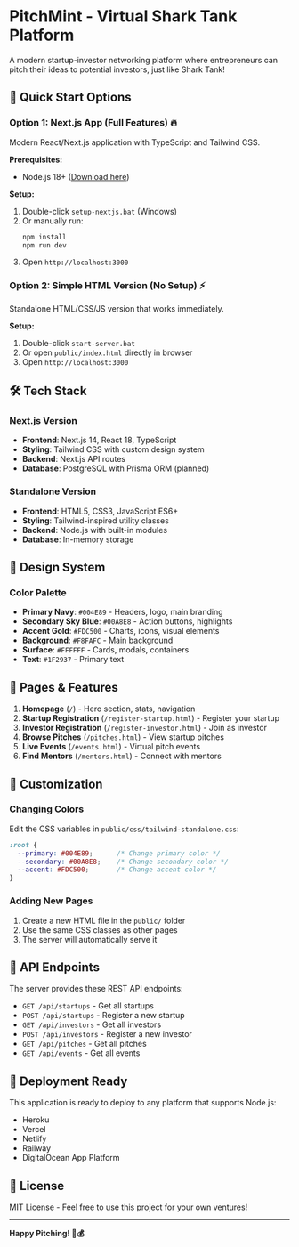 # PitchMint - Virtual Shark Tank Platform

A modern startup-investor networking platform where entrepreneurs can pitch their ideas to potential investors, just like Shark Tank!

## 🚀 Quick Start Options

### Option 1: Next.js App (Full Features) 🔥
Modern React/Next.js application with TypeScript and Tailwind CSS.

**Prerequisites:**
- Node.js 18+ ([Download here](https://nodejs.org))

**Setup:**
1. Double-click `setup-nextjs.bat` (Windows)
2. Or manually run:
   ```bash
   npm install
   npm run dev
   ```
3. Open `http://localhost:3000`

### Option 2: Simple HTML Version (No Setup) ⚡
Standalone HTML/CSS/JS version that works immediately.

**Setup:**
1. Double-click `start-server.bat`
2. Or open `public/index.html` directly in browser
3. Open `http://localhost:3000`

## 🛠️ Tech Stack

### Next.js Version
- **Frontend**: Next.js 14, React 18, TypeScript
- **Styling**: Tailwind CSS with custom design system
- **Backend**: Next.js API routes
- **Database**: PostgreSQL with Prisma ORM (planned)

### Standalone Version  
- **Frontend**: HTML5, CSS3, JavaScript ES6+
- **Styling**: Tailwind-inspired utility classes
- **Backend**: Node.js with built-in modules
- **Database**: In-memory storage

## 🎨 Design System

### Color Palette
- **Primary Navy**: `#004E89` - Headers, logo, main branding
- **Secondary Sky Blue**: `#00A8E8` - Action buttons, highlights  
- **Accent Gold**: `#FDC500` - Charts, icons, visual elements
- **Background**: `#F8FAFC` - Main background
- **Surface**: `#FFFFFF` - Cards, modals, containers
- **Text**: `#1F2937` - Primary text

## 🌟 Pages & Features

1. **Homepage** (`/`) - Hero section, stats, navigation
2. **Startup Registration** (`/register-startup.html`) - Register your startup
3. **Investor Registration** (`/register-investor.html`) - Join as investor
4. **Browse Pitches** (`/pitches.html`) - View startup pitches
5. **Live Events** (`/events.html`) - Virtual pitch events
6. **Find Mentors** (`/mentors.html`) - Connect with mentors

## 🔧 Customization

### Changing Colors
Edit the CSS variables in `public/css/tailwind-standalone.css`:

```css
:root {
  --primary: #004E89;      /* Change primary color */
  --secondary: #00A8E8;    /* Change secondary color */
  --accent: #FDC500;       /* Change accent color */
}
```

### Adding New Pages
1. Create a new HTML file in the `public/` folder
2. Use the same CSS classes as other pages
3. The server will automatically serve it

## 🔄 API Endpoints

The server provides these REST API endpoints:

- `GET /api/startups` - Get all startups
- `POST /api/startups` - Register a new startup
- `GET /api/investors` - Get all investors  
- `POST /api/investors` - Register a new investor
- `GET /api/pitches` - Get all pitches
- `GET /api/events` - Get all events

## 🚀 Deployment Ready

This application is ready to deploy to any platform that supports Node.js:
- Heroku
- Vercel
- Netlify
- Railway
- DigitalOcean App Platform

## 📝 License

MIT License - Feel free to use this project for your own ventures!

---

**Happy Pitching! 🦈💰**
